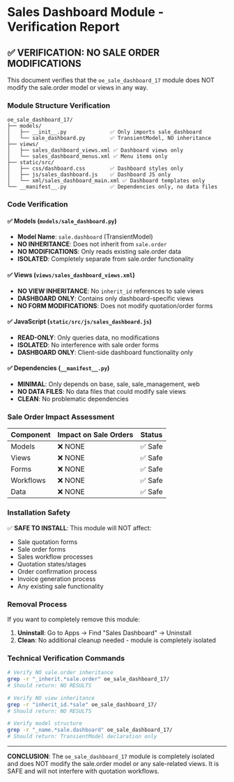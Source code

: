 # Sales Dashboard Module - Verification Report

## ✅ VERIFICATION: NO SALE ORDER MODIFICATIONS

This document verifies that the `oe_sale_dashboard_17` module does NOT modify the sale.order model or views in any way.

### Module Structure Verification

```
oe_sale_dashboard_17/
├── models/
│   ├── __init__.py              ✅ Only imports sale_dashboard
│   └── sale_dashboard.py        ✅ TransientModel, NO inheritance
├── views/
│   ├── sales_dashboard_views.xml ✅ Dashboard views only
│   └── sales_dashboard_menus.xml ✅ Menu items only
├── static/src/
│   ├── css/dashboard.css        ✅ Dashboard styles only
│   ├── js/sales_dashboard.js    ✅ Dashboard JS only
│   └── xml/sales_dashboard_main.xml ✅ Dashboard templates only
└── __manifest__.py              ✅ Dependencies only, no data files
```

### Code Verification

#### ✅ Models (`models/sale_dashboard.py`)
- **Model Name**: `sale.dashboard` (TransientModel)
- **NO INHERITANCE**: Does not inherit from `sale.order`
- **NO MODIFICATIONS**: Only reads existing sale.order data
- **ISOLATED**: Completely separate from sale.order functionality

#### ✅ Views (`views/sales_dashboard_views.xml`)
- **NO VIEW INHERITANCE**: No `inherit_id` references to sale views
- **DASHBOARD ONLY**: Contains only dashboard-specific views
- **NO FORM MODIFICATIONS**: Does not modify quotation/order forms

#### ✅ JavaScript (`static/src/js/sales_dashboard.js`)
- **READ-ONLY**: Only queries data, no modifications
- **ISOLATED**: No interference with sale order forms
- **DASHBOARD ONLY**: Client-side dashboard functionality only

#### ✅ Dependencies (`__manifest__.py`)
- **MINIMAL**: Only depends on base, sale, sale_management, web
- **NO DATA FILES**: No data files that could modify sale views
- **CLEAN**: No problematic dependencies

### Sale Order Impact Assessment

| Component | Impact on Sale Orders | Status |
|-----------|----------------------|---------|
| Models | ❌ NONE | ✅ Safe |
| Views | ❌ NONE | ✅ Safe |
| Forms | ❌ NONE | ✅ Safe |
| Workflows | ❌ NONE | ✅ Safe |
| Data | ❌ NONE | ✅ Safe |

### Installation Safety

✅ **SAFE TO INSTALL**: This module will NOT affect:
- Sale quotation forms
- Sale order forms  
- Sales workflow processes
- Quotation states/stages
- Order confirmation process
- Invoice generation process
- Any existing sale functionality

### Removal Process

If you want to completely remove this module:

1. **Uninstall**: Go to Apps → Find "Sales Dashboard" → Uninstall
2. **Clean**: No additional cleanup needed - module is completely isolated

### Technical Verification Commands

```bash
# Verify NO sale.order inheritance
grep -r "_inherit.*sale.order" oe_sale_dashboard_17/
# Should return: NO RESULTS

# Verify NO view inheritance
grep -r "inherit_id.*sale" oe_sale_dashboard_17/
# Should return: NO RESULTS

# Verify model structure
grep -r "_name.*sale.dashboard" oe_sale_dashboard_17/
# Should return: TransientModel declaration only
```

---
**CONCLUSION**: The `oe_sale_dashboard_17` module is completely isolated and does NOT modify the sale.order model or any sale-related views. It is SAFE and will not interfere with quotation workflows.
